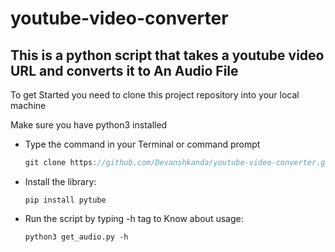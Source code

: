 # youtube-video-converter

## This is a python script that takes a youtube video URL and converts it to An Audio File

To get Started you need to clone this project repository into your local machine

Make sure you have python3 installed

*   Type the command in your Terminal or command prompt

    ```c++
    git clone https://github.com/Devanshkanda/youtube-video-converter.git
    ```

*   Install the library:

    ```
    pip install pytube
    ```
    
*   Run the script by typing -h tag to Know about usage:

    ```
    python3 get_audio.py -h
    ```
